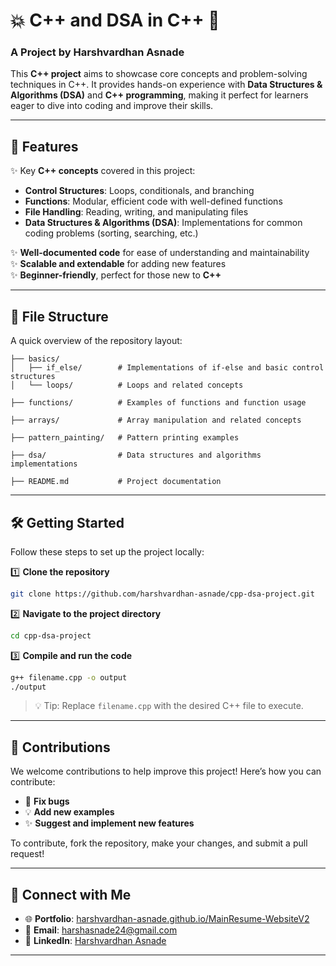 # 💥 **C++ and DSA in C++** 🚀

### A Project by **Harshvardhan Asnade**  

This **C++ project** aims to showcase core concepts and problem-solving techniques in C++. It provides hands-on experience with **Data Structures & Algorithms (DSA)** and **C++ programming**, making it perfect for learners eager to dive into coding and improve their skills.

---

## 🚀 **Features**

✨ Key **C++ concepts** covered in this project:  
- **Control Structures**: Loops, conditionals, and branching  
- **Functions**: Modular, efficient code with well-defined functions  
- **File Handling**: Reading, writing, and manipulating files  
- **Data Structures & Algorithms (DSA)**: Implementations for common coding problems (sorting, searching, etc.)

✨ **Well-documented code** for ease of understanding and maintainability  
✨ **Scalable and extendable** for adding new features  
✨ **Beginner-friendly**, perfect for those new to **C++**

---

## 📂 **File Structure**

A quick overview of the repository layout:

```
├── basics/          
│   ├── if_else/        # Implementations of if-else and basic control structures  
│   └── loops/          # Loops and related concepts  

├── functions/          # Examples of functions and function usage  

├── arrays/             # Array manipulation and related concepts  

├── pattern_painting/   # Pattern printing examples  

├── dsa/                # Data structures and algorithms implementations  

├── README.md           # Project documentation  
```

---

## 🛠️ **Getting Started**

Follow these steps to set up the project locally:

1️⃣ **Clone the repository**  
```bash  
git clone https://github.com/harshvardhan-asnade/cpp-dsa-project.git  
```  

2️⃣ **Navigate to the project directory**  
```bash  
cd cpp-dsa-project  
```  

3️⃣ **Compile and run the code**  
```bash  
g++ filename.cpp -o output  
./output  
```  
> 💡 Tip: Replace `filename.cpp` with the desired C++ file to execute.

---

## 🌟 **Contributions**

We welcome contributions to help improve this project! Here’s how you can contribute:

- 🐛 **Fix bugs**  
- 💡 **Add new examples**  
- ✨ **Suggest and implement new features**

To contribute, fork the repository, make your changes, and submit a pull request!

---

## 🔗 **Connect with Me**

- 🌐 **Portfolio**: [harshvardhan-asnade.github.io/MainResume-WebsiteV2](https://harshvardhan-asnade.github.io/MainResume-WebsiteV2/)  
- 💌 **Email**: [harshasnade24@gmail.com](mailto:harshasnade24@gmail.com)  
- 💼 **LinkedIn**: [Harshvardhan Asnade](https://www.linkedin.com/in/harshvardhan-asnade-225000344/)

---
 
